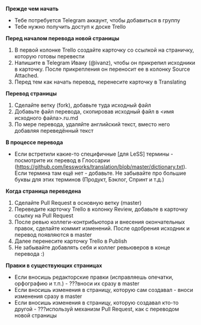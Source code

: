 **Прежде чем начать**

* Тебе потребуется Telegram аккаунт, чтобы добавиться в группу
* Тебе нужно получить доступ к доске Trello

**Перед началом перевода новой страницы**

1. В первой колонке Trello создайте карточку со ссылкой на страничку, которую готовы перевести
1. Напишите в Telegram Ивану (@ivanz), чтобы он прикрепил исходники в карточку.  После прикрепления он переносит ее в колонку Source Attached.
1. Перед тем как начать перевод, перенесите карточку в Translating

**Перевод страницы**

1. Сделайте ветку (fork), добавьте туда исходный файл
1. Добавьте файл перевода, скопировав исходный файл в <имя исходного файла>.ru.md
1. По мере перевода, удаляйте английский текст, вместо него добавляя переведённый текст

**В процессе перевода**

* Если встретили какие-то специфичные [для LeSS] термины - посмотрите их перевод в Глоссарии (https://github.com/lessworks/translation/blob/master/dictionary.txt). Если термина там ещё нет - добавьте. Не забывайте про большие буквы для этих терминов (Продукт, Бэклог, Спринт и т.д.)

**Когда страница переведена**

1. Сделайте Pull Request в основную ветку (master)
2. Переведите карточку Trello в колонку Review, добавьте в карточку ссылку на Pull Request
3. После ревью коллеги-контрибьютора и внесения окончательных правок, cделайте коммит изменений. После одобрения исходник и перевод появляются в master 
4. Далее перенесите карточку Trello в Publish
5. Не забывайте добавлять себя и коллег ревьюверов в конце перевода :)

**Правки в существующих страницах**

- Если вносишь редакторские правки (исправляешь опечатки, орфографию и т.п.) - ???вноси их сразу в master
- Если вносишь изменения в страницу, которую сам создавал - вноси изменения сразу в master
- Если вносишь изменения в страницу, которую создавал кто-то другой - ???используй механизм Pull Request, как с переводом новой страницы
